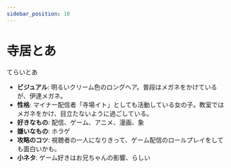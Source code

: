 ```yaml
---
sidebar_position: 10
---
```


# 寺居とあ

てらいとあ

- **ビジュアル**: 明るいクリーム色のロングヘア。普段はメガネをかけているが、伊達メガネ。
- **性格**: マイナー配信者「寺場イト」としても活動している女の子。教室ではメガネをかけ、目立たないように過ごしている。
- **好きなもの**: 配信、ゲーム、アニメ、漫画、象
- **嫌いなもの**: ホラゲ
- **攻略のコツ**: 視聴者の一人になりきって、ゲーム配信のロールプレイをしても面白いかも。
- **小ネタ**: ゲーム好きはお兄ちゃんの影響、らしい

